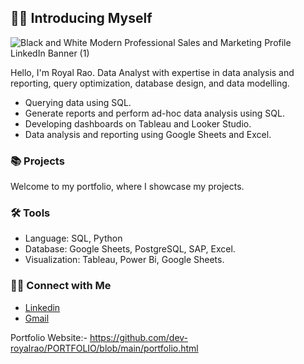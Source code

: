## 🙋‍♂️ Introducing Myself
![Black and White Modern Professional Sales and Marketing Profile LinkedIn Banner (1)](https://github.com/user-attachments/assets/683a28f3-cacf-4c79-b0fb-f07e6d5e3d25)


Hello, I'm Royal Rao. Data Analyst with expertise in data analysis and reporting, query optimization, database design, and data modelling. 

- Querying data using SQL.
- Generate reports and perform ad-hoc data analysis using SQL.
- Developing dashboards on Tableau and Looker Studio.
- Data analysis and reporting using Google Sheets and Excel.

### 📚 Projects

Welcome to my portfolio, where I showcase my projects.

### 🛠️ Tools

- Language: SQL, Python
- Database: Google Sheets, PostgreSQL, SAP, Excel.
- Visualization: Tableau, Power Bi, Google Sheets.

### 👋🏻 Connect with Me

- [Linkedin](https://www.linkedin.com/in/royal-rao-443298228/)
- [Gmail](royalrao.edu@gmail.com)

Portfolio Website:- https://github.com/dev-royalrao/PORTFOLIO/blob/main/portfolio.html
